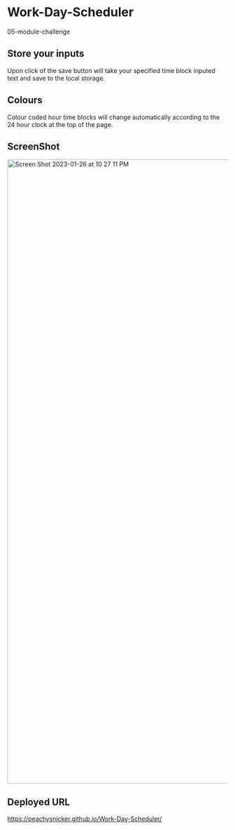 # Work-Day-Scheduler
05-module-challenge

## Store your inputs
Upon click of the save button will take your specified time block inputed text and save to the local storage.

## Colours
Colour coded hour time blocks will change automatically according to the 24 hour clock at the top of the page.

## ScreenShot
<img width="1423" alt="Screen Shot 2023-01-26 at 10 27 11 PM" src="https://user-images.githubusercontent.com/110792371/215024508-b7f81e78-2597-428f-a12f-03851ce5df44.png">


## Deployed URL
https://peachysnicker.github.io/Work-Day-Scheduler/
